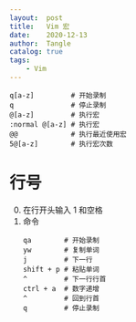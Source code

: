 ```yaml
---
layout:  post
title:   Vim 宏
date:    2020-12-13
author:  Tangle
catalog: true
tags:
    - Vim
---
```


```
q[a-z]         # 开始录制
q              # 停止录制
@[a-z]         # 执行宏
:normal @[a-z] # 执行宏
@@             # 执行最近使用宏
5@[a-z]        # 执行宏次数
```

# 行号

0. 在行开头输入 1 和空格
0. 命令
    ```
    qa        # 开始录制
    yw        # 复制单词
    j         # 下一行
    shift + p # 粘贴单词
    ^         # 下一行行首
    ctrl + a  # 数字递增
    ^         # 回到行首
    q         # 停止录制
    ```
